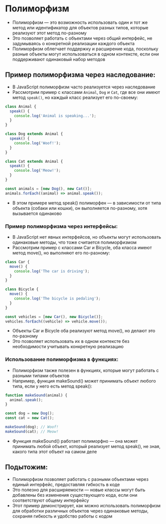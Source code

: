 # Полиморфизм

- Полиморфизм — это возможность использовать один и тот же метод или идентификатор для объектов разных типов, которые реализуют этот метод по-разному
- Это позволяет работать с объектами через общий интерфейс, не задумываясь о конкретной реализации каждого объекта
- Полиморфизм облегчает поддержку и расширение кода, поскольку разные объекты могут использоваться в одном контексте, если они поддерживают одинаковый набор методов

## Пример полиморфизма через наследование:

- В JavaScript полиморфизм часто реализуется через наследование
- Рассмотрим пример с классами `Animal`, `Dog` и `Cat`, где все они имеют метод `speak()`, но каждый класс реализует его по-своему:

```js
class Animal {
  speak() {
    console.log('Animal is speaking...');
  }
}

class Dog extends Animal {
  speak() {
    console.log('Woof!');
  }
}

class Cat extends Animal {
  speak() {
    console.log('Meow!');
  }
}

const animals = [new Dog(), new Cat()];
animals.forEach((animal) => animal.speak());
```

- В этом примере метод speak() полиморфен — в зависимости от типа объекта (собаки или кошки), он выполняется по-разному, хотя вызывается одинаково

### Пример полиморфизма через интерфейсы:

- В JavaScript нет явных интерфейсов, но объекты могут использовать одинаковые методы, что тоже считается полиморфизмом
- Рассмотрим пример с классами Car и Bicycle, оба класса имеют метод move(), но выполняют его по-разному:

```js
class Car {
  move() {
    console.log('The car is driving');
  }
}

class Bicycle {
  move() {
    console.log('The bicycle is pedaling');
  }
}

const vehicles = [new Car(), new Bicycle()];
vehicles.forEach((vehicle) => vehicle.move());
```

- Объекты Car и Bicycle оба реализуют метод move(), но делают это по-разному
- Это позволяет использовать их в одном контексте без необходимости учитывать конкретную реализацию

### Использование полиморфизма в функциях:

- Полиморфизм также полезен в функциях, которые могут работать с разными типами объектов
- Например, функция makeSound() может принимать объект любого типа, если у него есть метод speak():

```js
function makeSound(animal) {
  animal.speak();
}

const dog = new Dog();
const cat = new Cat();

makeSound(dog); // Woof!
makeSound(cat); // Meow!
```

- Функция makeSound() работает полиморфно — она может принимать любой объект, который реализует метод speak(), не зная, какого типа этот объект на самом деле

## Подытожим:

- Полиморфизм позволяет работать с разными объектами через единый интерфейс, предоставляя гибкость в коде
- Это полезно для расширяемости — новые классы могут быть добавлены без изменения существующего кода, если они соответствуют общему интерфейсу
- Этот пример демонстрирует, как можно использовать полиморфизм для обработки различных объектов через одинаковые методы, сохраняя гибкость и удобство работы с кодом
